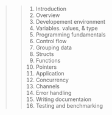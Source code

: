 >> 1. Introduction
>> 2. Overview
>> 3. Developement environment
>> 4. Variables. values, & type
>> 5. Programming fundamentals
>> 6. Control flow
>> 7. Grouping data
>> 8. Structs
>> 9. Functions
>> 10. Pointers
>> 11. Application
>> 12. Concurrency
>> 13. Channels
>> 14. Error handling
>> 15. Writing documentaion
>> 16. Testing and benchmarking